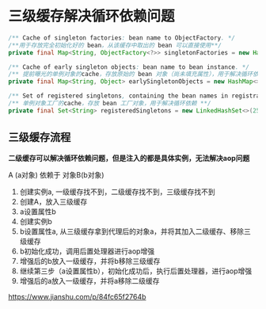 # 三级缓存解决循环依赖问题

```java
/** Cache of singleton factories: bean name to ObjectFactory. */
/**用于存放完全初始化好的 bean，从该缓存中取出的 bean 可以直接使用**/
private final Map<String, ObjectFactory<?>> singletonFactories = new HashMap<>(16);

/** Cache of early singleton objects: bean name to bean instance. */
/** 提前曝光的单例对象的cache，存放原始的 bean 对象（尚未填充属性），用于解决循环依赖 **/
private final Map<String, Object> earlySingletonObjects = new HashMap<>(16);

/** Set of registered singletons, containing the bean names in registration order. */
/** 单例对象工厂的cache，存放 bean 工厂对象，用于解决循环依赖 **/
private final Set<String> registeredSingletons = new LinkedHashSet<>(256);
```





## 三级缓存流程

**二级缓存可以解决循环依赖问题，但是注入的都是具体实例，无法解决aop问题**

A (a对象) 依赖于 对象B(b对象) 

1. 创建实例a, 一级缓存找不到，二级缓存找不到，三级缓存找不到
2. 创建A，放入三级缓存
3. a设置属性b
4. 创建实例b
5. b设置属性a,  从三级缓存拿到代理后的对象a，并将其加入二级缓存、移除三级缓存
6. b初始化成功，调用后置处理器进行aop增强
7. 增强后的b放入一级缓存，并将b移除三级缓存
8. 继续第三步（a设置属性b），初始化成功后，执行后置处理器，进行aop增强
9. 增强后的a放入一级缓存，并将a移除二级缓存









https://www.jianshu.com/p/84fc65f2764b